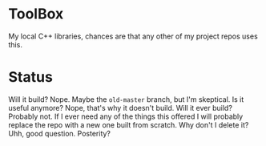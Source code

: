 # ToolBox
My local C++ libraries, chances are that any other of my project repos uses this.

# Status
Will it build? Nope. Maybe the `old-master` branch, but I'm skeptical.
Is it useful anymore? Nope, that's why it doesn't build.
Will it ever build? Probably not. If I ever need any of the things this offered I will probably replace the repo with a new one built from scratch.
Why don't I delete it? Uhh, good question. Posterity?

